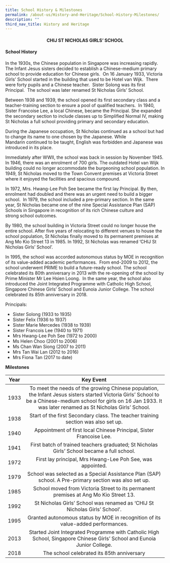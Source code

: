 ```yaml
---
title: School History & Milestones
permalink: /about-us/History-and-Heritage/School-History-Milestones/
description: ""
third_nav_title: History and Heritage
---
```


#### <center> CHIJ ST NICHOLAS GIRLS’ SCHOOL</center>

#### School History

In the 1930s, the Chinese population in Singapore was increasing rapidly. The Infant Jesus sisters decided to establish a Chinese-medium primary school to provide education for Chinese girls.  On 16 January 1933, Victoria Girls’ School started in the building that used to be Hotel van Wijk.  There were forty pupils and a Chinese teacher.  Sister Solong was its first Principal.  The school was later renamed St Nicholas Girls’ School.

Between 1938 and 1939, the school opened its first secondary class and a teacher-training section to ensure a pool of qualified teachers.  In 1940, Sister Francoise Lee, a local Chinese, became the Principal. She expanded the secondary section to include classes up to Simplified Normal IV, making St Nicholas a full school providing primary and secondary education.

During the Japanese occupation, St Nicholas continued as a school but had to change its name to one chosen by the Japanese. While Mandarin continued to be taught, English was forbidden and Japanese was introduced in its place.

Immediately after WWII, the school was back in session by November 1945. In 1946, there was an enrolment of 700 girls. The outdated Hotel van Wijk building could no longer accommodate the burgeoning school population. In 1949, St Nicholas moved to the Town Convent premises at Victoria Street where it enjoyed the facilities and spacious compound.

In 1972, Mrs. Hwang-Lee Poh See became the first lay Principal. By then, enrolment had doubled and there was an urgent need to build a bigger school.  In 1979, the school included a pre-primary section. In the same year, St Nicholas became one of the nine Special Assistance Plan (SAP) Schools in Singapore in recognition of its rich Chinese culture and strong school outcomes.

By 1980, the school building in Victoria Street could no longer house the entire school. After five years of relocating to different venues to house the school population, St Nicholas finally moved to its permanent premises at Ang Mo Kio Street 13 in 1985. In 1992, St Nicholas was renamed ‘CHIJ St Nicholas Girls’ School’.

In 1995, the school was accorded autonomous status by MOE in recognition of its value-added academic performances.  From end-2009 to 2012, the school underwent PRIME to build a future-ready school. The school celebrated its 80th anniversary in 2013 with the re-opening of the school by Prime Minister Mr Lee Hsien Loong.  In the same year, the school also introduced the Joint Integrated Programme with Catholic High School, Singapore Chinese Girls’ School and Eunoia Junior College. The school celebrated its 85th anniversary in 2018.

Principals:

*   Sister Solong (1933 to 1935)
*   Sister Felix (1936 to 1937)
*   Sister Marie Mercedes (1938 to 1939)
*   Sister Francois Lee (1940 to 1971)
*   Mrs Hwang-Lee Poh See (1972 to 2000)
*   Ms Helen Choo (2001 to 2006)
*   Ms Chan Wan Siong (2007 to 2011)
*   Mrs Tan Wai Lan (2012 to 2016)
*   Mrs Fiona Tan (2017 to date)

**Milestones**

| Year |                                                                                                        Key Event                                                                                                        |
|:----:|:-----------------------------------------------------------------------------------------------------------------------------------------------------------------------------------------------------------------------:|
| 1933 | To meet the needs of the growing Chinese population, the Infant Jesus sisters started Victoria Girls’ School to be a Chinese-medium school for girls on 16 Jan 1933. It was later renamed as St Nicholas Girls’ School. |
| 1938 |                                                                    Start of the first Secondary class. The teacher training section was also set up.                                                                    |
| 1940 |                                                                           Appointment of first local Chinese Principal, Sister Francoise Lee.                                                                           |
| 1941 |                                                                First batch of trained teachers graduated; St Nicholas Girls’ School became a full school.                                                               |
| 1972 |                                                                                First lay principal, Mrs Hwang-Lee Poh See, was appointed.                                                                               |
| 1979 |                                                          School was selected as a Special Assistance Plan (SAP) school. A Pre-primary section was also set up.                                                          |
| 1985 |                                                                   School moved from Victoria Street to its permanent premises at Ang Mo Kio Street 13.                                                                  |
| 1992 |                                                                        St Nicholas Girls’ School was renamed as ‘CHIJ St Nicholas Girls’ School’.                                                                       |
| 1995 |                                                                     Granted autonomous status by MOE in recognition of its value-added performances.                                                                    |
| 2013 |                                                 Started Joint Integrated Programme with Catholic High School, Singapore Chinese Girls’ School and Eunoia Junior College.                                                |
| 2018 |                                                                                        The school celebrated its 85th anniversary                                                                                       |

